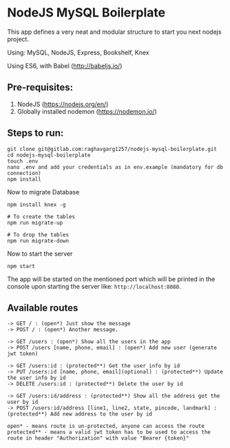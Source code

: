 # NodeJS MySQL Boilerplate

This app defines a very neat and modular structure to start you next nodejs project.

Using: MySQL, NodeJS, Express, Bookshelf, Knex

Using ES6, with Babel (http://babeljs.io/)


## Pre-requisites:
1. NodeJS (https://nodejs.org/en/)
2. Globally installed nodemon (https://nodemon.io/)


## Steps to run:
```
git clone git@gitlab.com:raghavgarg1257/nodejs-mysql-boilerplate.git
cd nodejs-mysql-boilerplate
touch .env
nano .env and add your credentials as in env.example (mandatory for db connection)
npm install
```
Now to migrate Database
```
npm install knex -g

# To create the tables
npm run migrate-up

# To drop the tables
npm run migrate-down
```
Now to start the server
```
npm start
```
The app will be started on the mentioned port which will be printed in the console upon starting the server like: `http://localhost:8080`.


## Available routes
```
-> GET / : (open*) Just show the message
-> POST / : (open*) Another message.

-> GET /users : (open*) Show all the users in the app
-> POST /users [name, phone, email] : (open*) Add new user (generate jwt token)

-> GET /users:id : (protected**) Get the user info by id
-> PUT /users:id [name, phone, email](optional) : (protected**) Update the user info by id
-> DELETE /users:id : (protected**) Delete the user by id

-> GET /users:id/address : (protected**) Show all the address got the user by id
-> POST /users:id/address [line1, line2, state, pincode, landmark] : (protected**) Add new address to the user by id

open* - means route is un-protected, anyone can access the route
protected** - means a valid jwt token has to be used to access the route in header "Authorization" with value "Bearer {token}"
```
